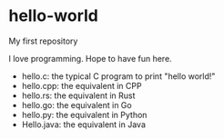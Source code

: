 # hello-world
My first repository

I love programming. Hope to have fun here.

- hello.c: the typical C program to print "hello world!"
- hello.cpp: the equivalent in CPP
- hello.rs: the equivalent in Rust
- hello.go: the equivalent in Go
- hello.py: the equivalent in Python
- Hello.java: the equivalent in Java
